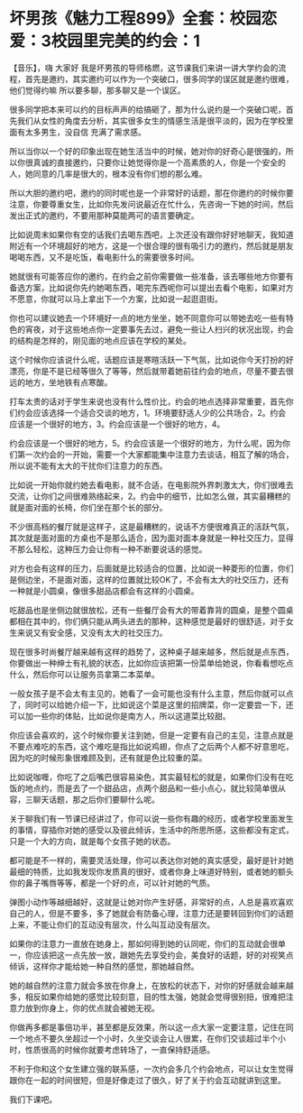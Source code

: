 # 坏男孩《魅力工程899》全套：校园恋爱：3校园里完美的约会：1

【音乐】，嗨 大家好 我是坏男孩的导师格燃，这节课我们来讲一讲大学约会的流程，首先是邀约，其实邀约可以作为一个突破口，很多同学的误区就是邀约很难，他们觉得约嘛 所以要多聊，那多聊又是一个误区。

很多同学把本来可以约的目标声声的给搞砸了，那为什么说约是一个突破口呢，首先我们从女性的角度去分析，其实很多女生的情感生活是很平淡的，因为在学校里面有太多男生，没自信 充满了需求感。

所以当你以一个好的印象出现在她生活当中的时候，她对你的好奇心是很强的，所以你很真诚的直接邀约，只要你让她觉得你是一个高素质的人，你是一个安全的人，她同意的几率是很大的，根本没有你们想的那么难。

所以大胆的邀约吧，邀约的同时呢也是一个非常好的话题，那在你邀约的时候你要注意，你要尊重女生，比如你先发问说最近在忙什么，先咨询一下她的时间，然后发出正式的邀约，不要用那种莫能两可的语言要确定。

比如说周末如果你有空的话我们去喝东西吧，上次还没有跟你好好地聊天，我知道附近有一个环境超好的地方，这是一个很合理的很有吸引力的邀约，然后就是朋友喝喝东西，又不是吃饭，看电影什么的需要很多时间。

她就很有可能答应你的邀约，在约会之前你需要做一些准备，该去哪些地方你要有备选方案，比如说你先约她喝东西，喝完东西呢你可以提出去看个电影，如果对方不愿意，你就可以马上拿出下一个方案，比如说一起逛逛街。

你也可以建议她去一个环境好一点的地方坐坐，她不同意你可以带她去吃一些有特色的宵夜，对于这些地点你一定要事先去过，避免一些让人扫兴的状况出现，约会的结构是怎样的，刚见面的地点应该在学校的某处。

这个时候你应该说什么呢，话题应该是寒暄活跃一下气氛，比如说你今天打扮的好漂亮，你是不是已经等很久了等等，然后就带着她前往约会的地点，尽量不要去很远的地方，坐地铁有点寒酸。

打车太贵的话对于学生来说也没有什么性价比，约会的地点选择非常重要，首先你们约会应该选择一个适合交谈的地方，1。环境要舒适人少的公共场合，2。约会应该是一个很好的地方，3。约会应该是一个很好的地方，4。

约会应该是一个很好的地方，5。约会应该是一个很好的地方，为什么呢，因为你们第一次约会的一开始，需要一个大家都能集中注意力去谈话，相互了解的场合，所以说不能有太大的干扰你们注意力的东西。

比如说一开始你就约她去看电影，就不合适，在电影院外界刺激太大，你们很难去交流，让你们之间很难熟络起来，2。约会中的细节，比如怎么做，其实最糟糕的就是面对面的长椅，你们坐在那个长的部分。

不少很高档的餐厅就是这样子，这是最糟糕的，说话不方便很难真正的活跃气氛，其次就是面对面的方桌也不是那么适合，因为面对面本身就是一种社交压力，显得不那么轻松，这种压力会让你有一种不断要说话的感觉。

对方也会有这样的压力，后面就是比较适合的位置，比如说一种菱形的位置，你们是侧边坐，不是面对面，这样的位置就比较OK了，不会有太大的社交压力，还有一种就是小圆桌，像很多甜品店都会有这样的小圆桌。

吃甜品也是坐侧边就很放松，还有一些餐厅会有大的带着靠背的圆桌，是整个圆桌都相在其中的，你们俩只能从两头进去的那种，这种感觉是最好的很舒适，对于女生来说又有安全感，又没有太大的社交压力。

现在很多时尚餐厅越来越有这样的趋势了，这种桌子越来越多，然后就是点东西，你要做出一种绅士有礼貌的状态，比如你应该把第一份菜单给她说，你看看想吃点什么，然后你可以让服务员拿第二本菜单。

一般女孩子是不会太有主见的，她看了一会可能也没有什么主意，然后你就可以点了，同时可以给她介绍一下，比如说这个菜是这里的招牌菜，你一定要尝一下，还可以加一些你的体贴，比如说你是南方人，所以这道菜比较甜。

你应该会喜欢的，这个时候你要关注到她，但是一定要有自己的主见，注意点就是不要点难吃的东西，这个难吃是指比如说鸡翅，你点了之后两个人都不好意思吃，因为吃的时候形象很难顾及到，还有就是色比较重的菜。

比如说咖喱，你吃了之后嘴巴很容易染色，其实最轻松的就是，如果你们没有在吃饭的地点约，而是去了一个甜品店，点两个甜品和一些小点心，就比较简单很从容，三聊天话题，那之后你们要聊什么呢。

关于聊我们有一节课已经讲过了，你可以说一些你有趣的经历，或者学校里面发生的事情，穿插你对她的感受以及彼此倾诉，生活中的所思所感，这些都没有定式，只是一个大的方向，就是每个女孩子她的状态。

都可能是不一样的，需要灵活处理，你可以表达你对她的真实感受，最好是针对她最细的特质，比如我发现你发质真的很好，或者你身上味道好特别，或者她的额头你的鼻子嘴唇等等，都是一个好的点，可以针对她的气质。

弹图小动作等越细越好，这就是让她对你产生好感，非常好的点，人总是喜欢喜欢自己的人，但是不要多，多了她就会有防备心理，注意力还是要转回到你们的话题上来，不能让你们的互动没有层次，什么叫互动没有层次。

如果你的注意力一直放在她身上，那如何得到她的认同呢，你们的互动就会很单一，你应该把这一点先放一放，跟她先去享受约会，美食好的话题，好的对视笑点倾诉，这样你才能给她一种自然的感觉，那她越自然。

她的越自然的注意力就会多放在你身上，在放松的状态下，对你的好感就会越来越多，相反如果你给她的感觉比较刻意，目的性太强，她就会觉得很别扭，很难把注意力放到你身上，你的优点就会被她无视。

你做再多都是事倍功半，甚至都是反效果，所以这一点大家一定要注意，记住在同一个地点不要久坐超过一个小时，久坐交谈会让人很累，在你们交谈超过半个小时，性质很高的时候你就要考虑转场了，一直保持舒适感。

不利于你和这个女生建立强的联系感，一次约会多几个约会地点，可以让女生觉得跟你在一起的时间很短，但是好像走过了很久，好了关于约会互动就讲到这里。

我们下课吧。